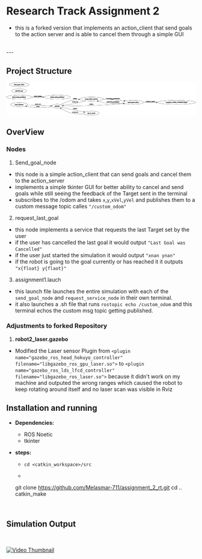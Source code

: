 # **Research Track Assignment 2**

* this is a forked version that implements an action_client that send goals to the action server and is able to cancel them through a simple GUI


<br/>
---

## Project Structure

![action_server implementation](Images/rosgraph.png)



## **OverView**

### **Nodes**
1. Send_goal_node 
- this node is a simple action_client that can send goals and cancel them to the action_server 
- implements a simple tkinter GUI for better ability to cancel and send goals while still seeing the feedback of the Target sent in the terminal
- subscribes to the /odom and takes `x`,`y`,`xVel`,`yVel` and publishes them to a custom message topic calles `"/custom_odom"`

2. request_last_goal 
- this node implements a service that requests the last Target set by the user
- if the user has cancelled the last goal it would output `"Last Goal was Cancelled"`
- if the user just started the simulation it would output `"xnan ynan"`
- if the robot is going to the goal currently or has reached it it outputs `"x{float} y{flaot}"`

3. assignment1.lauch
- this launch file launches the entire simulation with each of the `send_goal_node` and `request_service_node` in their own terminal.
- it also launches a .sh file that runs `rostopic echo /custom_odom` and this terminal echos the custom msg topic getting published.


### **Adjustments to forked Repository**
1. **robot2_laser.gazebo**
- Modified the Laser sensor Plugin from `<plugin name="gazebo_ros_head_hokuyo_controller" filename="libgazebo_ros_gpu_laser.so">` to `<plugin name="gazebo_ros_lds_lfcd_controller" filename="libgazebo_ros_laser.so">` because it didn't work on my machine and outputed the wrong ranges which caused the robot to keep rotating around itself and no laser scan was visible in Rviz

## **Installation and running**
- **Dependencies:**
  - ROS Noetic
  - tkinter

- **steps:**
  - `cd <catkin_workspace>/src`
  - ```ruby
  git clone https://github.com/Melasmar-711/assignment_2_rt.git
  cd ..
  catkin_make

	```


## Simulation Output
<br/>

[![Video Thumbnail](https://img.youtube.com/vi/1LKGSQmxTP4/0.jpg)](https://youtu.be/1LKGSQmxTP4)


